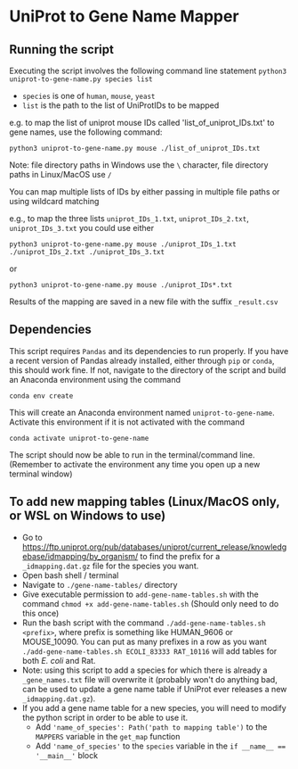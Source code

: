 # UniProt to Gene Name Mapper

## Running the script

Executing the script involves the following command line statement
`python3 uniprot-to-gene-name.py species list`

* `species` is one of `human`, `mouse`, `yeast`
* `list` is the path to the list of UniProtIDs to be mapped

e.g. to map the list of uniprot mouse IDs called 'list_of_uniprot_IDs.txt' to gene names, use the following command:

`python3 uniprot-to-gene-name.py mouse ./list_of_uniprot_IDs.txt`

Note: file directory paths in Windows use the `\` character, file directory paths in Linux/MacOS use `/`

You can map multiple lists of IDs by either passing in multiple file paths or using wildcard matching

e.g., to map the three lists `uniprot_IDs_1.txt`, `uniprot_IDs_2.txt`, `uniprot_IDs_3.txt` you could use either

`python3 uniprot-to-gene-name.py mouse ./uniprot_IDs_1.txt ./uniprot_IDs_2.txt ./uniprot_IDs_3.txt`

or

`python3 uniprot-to-gene-name.py mouse ./uniprot_IDs*.txt`

Results of the mapping are saved in a new file with the suffix `_result.csv`

## Dependencies
This script requires `Pandas` and its dependencies to run properly. If you have a recent version of Pandas already installed, either through `pip` or `conda`, this should work fine. If not, navigate to the directory of the script and build an Anaconda environment using the command

`conda env create`

This will create an Anaconda environment named `uniprot-to-gene-name`. Activate this environment if it is not activated with the command

`conda activate uniprot-to-gene-name`

The script should now be able to run in the terminal/command line. (Remember to activate the environment any time you open up a new terminal window)

## To add new mapping tables (Linux/MacOS only, or WSL on Windows to use)
* Go to https://ftp.uniprot.org/pub/databases/uniprot/current_release/knowledgebase/idmapping/by_organism/ to find the prefix for a `_idmapping.dat.gz` file for the species you want.
* Open bash shell / terminal
* Navigate to `./gene-name-tables/` directory
* Give executable permission to `add-gene-name-tables.sh` with the command `chmod +x add-gene-name-tables.sh` (Should only need to do this once)
* Run the bash script with the command `./add-gene-name-tables.sh <prefix>`, where prefix is something like HUMAN_9606 or MOUSE_10090. You can put as many prefixes in a row as you want `./add-gene-name-tables.sh ECOLI_83333 RAT_10116` will add tables for both *E. coli* and Rat.
* Note: using this script to add a species for which there is already a `_gene_names.txt` file will overwrite it (probably won't do anything bad, can be used to update a gene name table if UniProt ever releases a new `_idmapping.dat.gz`).
* If you add a gene name table for a new species, you will need to modify the python script in order to be able to use it.
    * Add `'name_of_species': Path('path to mapping table')` to the `MAPPERS` variable in the `get_map` function
    * Add `'name_of_species'` to the `species` variable in the `if __name__ == '__main__'` block